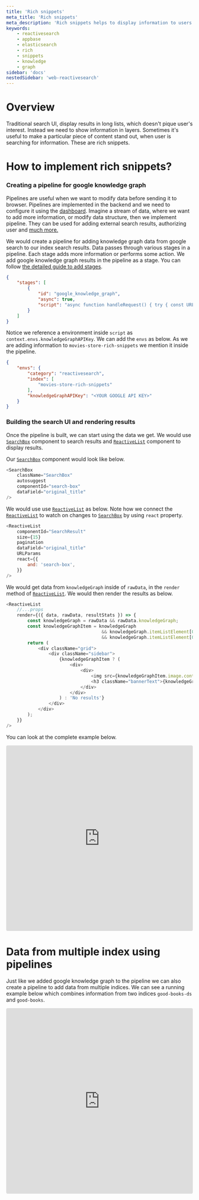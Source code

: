 ```yaml
---
title: 'Rich snippets'
meta_title: 'Rich snippets'
meta_description: 'Rich snippets helps to display information to users on multiple levels'
keywords:
    - reactivesearch
    - appbase
    - elasticsearch
    - rich 
    - snippets
    - knowledge
    - graph
sidebar: 'docs'
nestedSidebar: 'web-reactivesearch'
---
```


# Overview
Traditional search UI, display results in long lists, which doesn't pique user's interest. Instead we need to show information in layers. Sometimes it's useful to make a particular piece of content stand out, when user is searching for information. These are rich snippets. 

# How to implement rich snippets?

### Creating a pipeline for google knowledge graph

Pipelines are useful when we want to modify data before sending it to browser. Pipelines are implemented in the backend and we need to configure it using the [dashboard](https://dashboard.appbase.io/). Imagine a stream of data, where we want to add more information, or modify data structure, then we implement pipeline. They can be used for adding external search results, authorizing user and [much more.](https://docs.appbase.io/docs/pipelines/how-to/)

We would create a pipeline for adding knowledge graph data from google search to our index search results. Data passes through various stages in a pipeline. Each stage adds more information or performs some action. We add google knowledge graph results in the pipeline as a stage. You can follow [the detailed guide to add stages](https://docs.appbase.io/docs/pipelines/how-to/add-external-search-results).

```json
{
    "stages": [
        {
            "id": "google_knowledge_graph",
            "async": true,
            "script": "async function handleRequest() { try { const URL = `https://kgsearch.googleapis.com/v1/entities:search?query=${context.envs.query}&key=${context.envs.knowledgeGraphAPIKey}&limit=1&indent=True`; const responseBody = await fetch(URL); const response = JSON.parse(responseBody); return { knowledge_graph: response }} catch(e) {} return context; }"
        }
    ]
}
```

Notice we reference a environment inside `script` as `context.envs.knowledgeGraphAPIKey`. We can add the `envs` as below. As we are adding information to `movies-store-rich-snippets` we mention it inside the pipeline.
```json
{
    "envs": {
        "category": "reactivesearch",
        "index": [
            "movies-store-rich-snippets"
        ],
        "knowledgeGraphAPIKey": "<YOUR GOOGLE API KEY>"
    }
}
```

### Building the search UI and rendering results

Once the pipeline is built, we can start using the data we get. We would use [`SearchBox`](/docs/reactivesearch/v3/search/searchbox) component to search results and [`ReactiveList`](/docs/reactivesearch/v3/result/reactivelist) component to display results. 

Our [`SearchBox`](/docs/reactivesearch/v3/search/searchbox) component would look like below.
```js
<SearchBox 
    className="SearchBox" 
    autosuggest 
    componentId="search-box" 
    dataField="original_title" 
/>
```

We would use use [`ReactiveList`](/docs/reactivesearch/v3/result/reactivelist) as below. Note how we connect the [`ReactiveList`](/docs/reactivesearch/v3/result/reactivelist) to watch on changes to [`SearchBox`](/docs/reactivesearch/v3/search/searchbox) by using `react` property.
```js
<ReactiveList
    componentId="SearchResult"
    size={15}
    pagination
    dataField="original_title"
    URLParams
    react={{
        and: 'search-box',
    }}
/>
```

We would get data from `knowledgeGraph` inside of `rawData`, in the `render` method of [`ReactiveList`](/docs/reactivesearch/v3/result/reactivelist). We would then render the results as below.
```js
<ReactiveList
    //...props
    render={({ data, rawData, resultStats }) => {
        const knowledgeGraph = rawData && rawData.knowledgeGraph;
        const knowledgeGraphItem = knowledgeGraph 
                                    && knowledgeGraph.itemListElement[0] 
                                    && knowledgeGraph.itemListElement[0].result;
        return (
            <div className="grid">
                <div className="sidebar">
                    {knowledgeGraphItem ? (
                        <div>
                            <div>
                                <img src={knowledgeGraphItem.image.contentUrl} className="bannerImg" alt="movie poster" />
                                <h3 className="bannerText">{knowledgeGraphItem.name}</h3>
                            </div>
                        </div>
                    ) : 'No results'}
                </div>
            </div>
        );
    }}
/>
```

You can look at the complete example below.

<iframe src="https://codesandbox.io/embed/github/appbaseio/reactivesearch/tree/next/packages/web/examples/RichSnippets?fontsize=14&hidenavigation=1&theme=dark"
     style="width:100%; height:500px; border:0; border-radius: 4px; overflow:hidden;"
     title="rich-snippets"
     allow="accelerometer; ambient-light-sensor; camera; encrypted-media; geolocation; gyroscope; hid; microphone; midi; payment; usb; vr; xr-spatial-tracking"
     sandbox="allow-forms allow-modals allow-popups allow-presentation allow-same-origin allow-scripts"
   ></iframe>

# Data from multiple index using pipelines

Just like we added google knowledge graph to the pipeline we can also create a pipeline to add data from multiple indices. We can see a running example below which combines information from two indices `good-books-ds` and `good-books`.

<iframe src="https://codesandbox.io/embed/github/appbaseio/reactivesearch/tree/next/packages/web/examples/MultiIndexSearch?fontsize=14&hidenavigation=1&theme=dark"
     style="width:100%; height:500px; border:0; border-radius: 4px; overflow:hidden;"
     title="multi-index-search"
     allow="accelerometer; ambient-light-sensor; camera; encrypted-media; geolocation; gyroscope; hid; microphone; midi; payment; usb; vr; xr-spatial-tracking"
     sandbox="allow-forms allow-modals allow-popups allow-presentation allow-same-origin allow-scripts"
   ></iframe>
